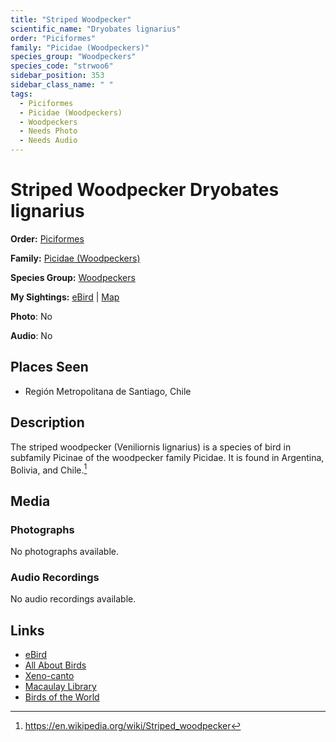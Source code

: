 ```yaml
---
title: "Striped Woodpecker"
scientific_name: "Dryobates lignarius"
order: "Piciformes"
family: "Picidae (Woodpeckers)"
species_group: "Woodpeckers"
species_code: "strwoo6"
sidebar_position: 353
sidebar_class_name: " "
tags: 
  - Piciformes
  - Picidae (Woodpeckers)
  - Woodpeckers
  - Needs Photo
  - Needs Audio
---
```


# Striped Woodpecker <span className='sci_name'>Dryobates lignarius</span>

**Order:** [Piciformes](/tags/piciformes)

**Family:** [Picidae (Woodpeckers)](/tags/picidae-woodpeckers)

**Species Group:** [Woodpeckers](/tags/woodpeckers)

**My Sightings:** [eBird](https://ebird.org/lifelist?r=world&time=life&spp=strwoo6) | [Map](/map?species_code=strwoo6)

**Photo**: No 

**Audio**: No

## Places Seen

* Región Metropolitana de Santiago, Chile

## Description
The striped woodpecker (Veniliornis lignarius) is a species of bird in subfamily Picinae of the woodpecker family Picidae. It is found in Argentina, Bolivia, and Chile.[^1]

[^1]: https://en.wikipedia.org/wiki/Striped_woodpecker

## Media
### Photographs
No photographs available.

### Audio Recordings
No audio recordings available.

## Links
* [eBird](https://ebird.org/species/strwoo6) 
* [All About Birds](https://www.allaboutbirds.org/guide/strwoo6) 
* [Xeno-canto](https://www.xeno-canto.org/species/dryobates-lignarius) 
* [Macaulay Library](https://search.macaulaylibrary.org/catalog?taxonCode=strwoo6&sort=rating_rank_desc)
* [Birds of the World](https://birdsoftheworld.org/bow/species/strwoo6)
